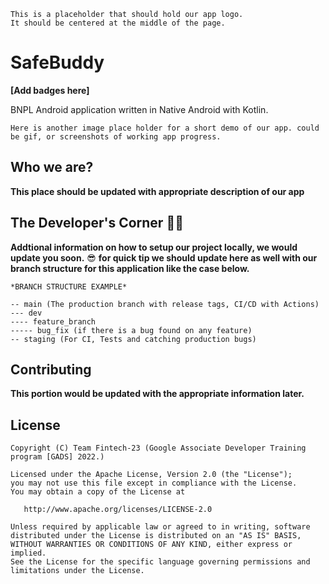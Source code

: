 ```
This is a placeholder that should hold our app logo.
It should be centered at the middle of the page.
```

# SafeBuddy

__[Add badges here]__

BNPL Android application written in Native Android with Kotlin. 

```
Here is another image place holder for a short demo of our app. could be gif, or screenshots of working app progress.
```

## Who we are?

__This place should be updated with appropriate description of our app__

## The Developer's Corner :technologist:

__Addtional information on how to setup our project locally, we would update you soon.__ :sunglasses:
__for quick tip we should update here as well with our branch structure for this application like the case below.__

```
*BRANCH STRUCTURE EXAMPLE*

-- main (The production branch with release tags, CI/CD with Actions)
--- dev
---- feature_branch
----- bug_fix (if there is a bug found on any feature)
-- staging (For CI, Tests and catching production bugs)
```

## Contributing

__This portion would be updated with the appropriate information later.__

## License

    Copyright (C) Team Fintech-23 (Google Associate Developer Training program [GADS] 2022.)

    Licensed under the Apache License, Version 2.0 (the "License");
    you may not use this file except in compliance with the License.
    You may obtain a copy of the License at

       http://www.apache.org/licenses/LICENSE-2.0

    Unless required by applicable law or agreed to in writing, software
    distributed under the License is distributed on an "AS IS" BASIS,
    WITHOUT WARRANTIES OR CONDITIONS OF ANY KIND, either express or implied.
    See the License for the specific language governing permissions and
    limitations under the License.
